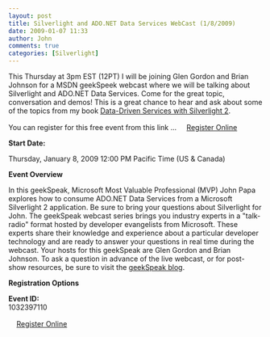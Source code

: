 ```yaml
---
layout: post
title: Silverlight and ADO.NET Data Services WebCast (1/8/2009)
date: 2009-01-07 11:33
author: John
comments: true
categories: [Silverlight]
---
```

<p>This Thursday at 3pm EST (12PT) I will be joining Glen Gordon and Brian Johnson for a MSDN geekSpeek webcast where we will be talking about Silverlight and ADO.NET Data Services. Come for the great topic, conversation and demos! This is a great chance to hear and ask about some of the topics from my book <a href="http://www.amazon.com/exec/obidos/ASIN/0596523092/johnpanet-20">Data-Driven Services with Silverlight 2</a>.</p>
<p>You can register for this free event from this link &hellip; <img height="16" border="0" width="16" src="http://msevents.microsoft.com/CUI/resources/images/edit.gif" alt="" /><a href="http://msevents.microsoft.com/CUI/Register.aspx?culture=en-US&amp;EventID=1032397110&amp;CountryCode=US">Register Online</a></p>
<p><strong>Start Date:</strong></p>
<p>Thursday, January 8, 2009 12:00 PM Pacific Time (US &amp; Canada)</p>
<p><b>Event Overview</b></p>
<p>In this geekSpeak, Microsoft Most Valuable Professional (MVP) John Papa explores how to consume ADO.NET Data Services from a Microsoft Silverlight 2 application. Be sure to bring your questions about Silverlight for John. The geekSpeak webcast series brings you industry experts in a &quot;talk-radio&quot; format hosted by developer evangelists from Microsoft. These experts share their knowledge and experience about a particular developer technology and are ready to answer your questions in real time during the webcast. Your hosts for this geekSpeak are Glen Gordon and Brian Johnson. To ask a question in advance of the live webcast, or for post-show resources, be sure to visit the <a href="http://blogs.msdn.com/geekspeak/">geekSpeak blog</a>.</p>
<p><b>Registration Options</b></p>
<p><b>Event ID: </b>    <br />
1032397110</p>
<p><img height="16" border="0" width="16" src="http://msevents.microsoft.com/CUI/resources/images/edit.gif" alt="" /><a href="http://msevents.microsoft.com/CUI/Register.aspx?culture=en-US&amp;EventID=1032397110&amp;CountryCode=US">Register Online</a></p>

